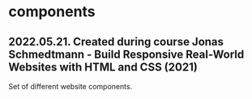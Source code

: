 # components
## 2022.05.21. Created during course Jonas Schmedtmann - Build Responsive Real-World Websites with HTML and CSS (2021)
Set of different website components.
